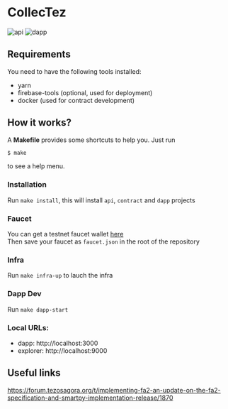 # CollecTez

![api](https://github.com/catsoap/collec-tez/workflows/api/badge.svg)
![dapp](https://github.com/catsoap/collec-tez/workflows/dapp/badge.svg)

## Requirements

You need to have the following tools installed:

- yarn
- firebase-tools (optional, used for deployment)
- docker (used for contract development)

## How it works?

A **Makefile** provides some shortcuts to help you. Just run

```bash
$ make
```

to see a help menu.

### Installation

Run `make install`, this will install `api`, `contract` and `dapp` projects

### Faucet

You can get a testnet faucet wallet [here](https://faucet.tzalpha.net/)  
Then save your faucet as `faucet.json` in the root of the repository

### Infra

Run `make infra-up` to lauch the infra

### Dapp Dev

Run `make dapp-start`

### Local URLs:

- dapp: http://localhost:3000
- explorer: http://localhost:9000

## Useful links

https://forum.tezosagora.org/t/implementing-fa2-an-update-on-the-fa2-specification-and-smartpy-implementation-release/1870
